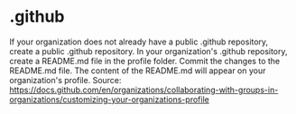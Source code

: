 # .github
If your organization does not already have a public .github repository, create a public .github repository.
In your organization's .github repository, create a README.md file in the profile folder.
Commit the changes to the README.md file. The content of the README.md will appear on your organization's profile.
Source: https://docs.github.com/en/organizations/collaborating-with-groups-in-organizations/customizing-your-organizations-profile

